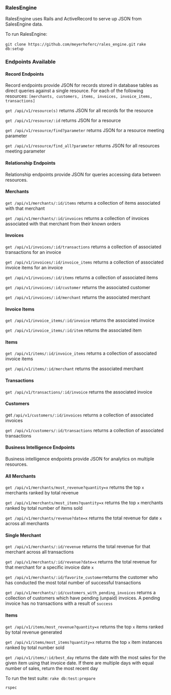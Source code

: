 ### RalesEngine

RalesEngine uses Rails and ActiveRecord to serve up JSON from SalesEngine data.

To run RalesEngine:

`git clone https://github.com/meyerhoferc/rales_engine.git`
`rake db:setup`

### Endpoints Available
#### Record Endpoints
Record endpoints provide JSON for records stored in database tables as direct queries against a single resource.
For each of the following resources: `[merchants, customers, items, invoices, invoice_items, transactions]`

`get /api/v1/resource(s)` returns JSON for all records for the resource

`get /api/v1/resource/:id` returns JSON for a resource

`get /api/v1/resource/find?parameter` returns JSON for a resource meeting parameter

`get /api/v1/resource/find_all?parameter` returns JSON for all resources meeting parameter

#### Relationship Endpoints
Relationship endpoints provide JSON for queries accessing data between resources.

#### Merchants
`get /api/v1/merchants/:id/items` returns a collection of items associated with that merchant

`get /api/v1/merchants/:id/invoices` returns a collection of invoices associated with that merchant from their known orders

#### Invoices
`get /api/v1/invoices/:id/transactions` returns a collection of associated transactions for an invoice

`get /api/v1/invoices/:id/invoice_items` returns a collection of associated invoice items for an invoice

`get /api/v1/invoices/:id/items` returns a collection of associated items

`get /api/v1/invoices/:id/customer` returns the associated customer

`get /api/v1/invoices/:id/merchant` returns the associated merchant

#### Invoice Items
`get /api/v1/invoice_items/:id/invoice` returns the associated invoice

`get /api/v1/invoice_items/:id/item` returns the associated item

#### Items
`get /api/v1/items/:id/invoice_items` returns a collection of associated invoice items

`get /api/v1/items/:id/merchant` returns the associated merchant

#### Transactions
`get /api/v1/transactions/:id/invoice` returns the associated invoice

#### Customers
get `/api/v1/customers/:id/invoices` returns a collection of associated invoices

`get /api/v1/customers/:id/transactions` returns a collection of associated transactions

#### Business Intelligence Endpoints
Business intelligence endpoints provide JSON for analytics on multiple resources.

#### All Merchants
`get /api/v1/merchants/most_revenue?quantity=x` returns the top `x` merchants ranked by total revenue

`get /api/v1/merchants/most_items?quantity=x` returns the top `x` merchants ranked by total number of items sold

`get /api/v1/merchants/revenue?date=x` returns the total revenue for date `x` across all merchants

#### Single Merchant
`get /api/v1/merchants/:id/revenue` returns the total revenue for that merchant across all transactions

`get /api/v1/merchants/:id/revenue?date=x` returns the total revenue for that merchant for a specific invoice date `x`

`get /api/v1/merchants/:id/favorite_customer`returns the customer who has conducted the most total number of successful transactions

`get /api/v1/merchants/:id/customers_with_pending_invoices` returns a collection of customers which have pending (unpaid) invoices. A pending invoice has no transactions with a result of `success`

#### Items
`get /api/v1/items/most_revenue?quantity=x` returns the top `x` items ranked by total revenue generated

`get /api/v1/items/most_items?quantity=x` returns the top `x` item instances ranked by total number sold

`get /api/v1/items/:id/best_day` returns the date with the most sales for the given item using that invoice date. If there are multiple days with equal number of sales, return the most recent day

To run the test suite:
`rake db:test:prepare`

`rspec`
